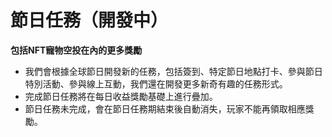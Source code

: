 # 節日任務（開發中）

**包括NFT寵物空投在內的更多獎勵**&#x20;

* 我們會根據全球節日開發新的任務，包括簽到、特定節日地點打卡、參與節日特別活動、參與線上互動，我們還在開發更多新奇有趣的任務形式。
* 完成節日任務將在每日收益獎勵基礎上進行疊加。
* 節日任務未完成，會在節日任務期結束後自動消失，玩家不能再領取相應獎勵。
